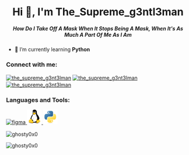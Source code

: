 <h1 align="center">Hi 👋, I'm The_Supreme_g3ntl3man</h1>
<h5 align="center">How Do I Take Off A Mask When It Stops Being A Mask, When It's As Much A Part Of Me As I Am</h5>

- 🌱 I’m currently learning **Python**

<h3 align="left">Connect with me:</h3>
<p align="left">
<a href="https://www.tiktok.com/@the_supreme_g3ntl3man" target="blank"><img align="center" src="https://www.logo.wine/a/logo/TikTok/TikTok-Logo.wine.svg" alt="the_supreme_g3nt3lman" height="30" width="40" /></a>
<a href="https://discord.gg/the_supreme_g3nt3lman" target="blank"><img align="center" src="https://raw.githubusercontent.com/rahuldkjain/github-profile-readme-generator/master/src/images/icons/Social/discord.svg" alt="the_supreme_g3nt3lman" height="30" width="40" /></a>
<a href="https://www.chess.com/member/brian_moser_dexter" target="blank"><img align="center" src="https://images.chesscomfiles.com/uploads/v1/images_users/tiny_mce/PedroPinhata/phpkXK09k.png" alt="the_supreme_g3nt3lman" height="30" width="40" /></a>
</p>

<h3 align="left">Languages and Tools:</h3>
<p align="left"> <a href="https://www.figma.com/" target="_blank" rel="noreferrer"> <img src="https://www.vectorlogo.zone/logos/figma/figma-icon.svg" alt="figma" width="40" height="40"/> </a> <a href="https://www.linux.org/" target="_blank" rel="noreferrer"> <img src="https://raw.githubusercontent.com/devicons/devicon/master/icons/linux/linux-original.svg" alt="linux" width="40" height="40"/> </a> <a href="https://www.python.org" target="_blank" rel="noreferrer"> <img src="https://raw.githubusercontent.com/devicons/devicon/master/icons/python/python-original.svg" alt="python" width="40" height="40"/> </a> </p>

<p><img align="center" src="https://github-readme-stats.vercel.app/api/top-langs?username=ghosty0x0&show_icons=true&locale=en&layout=compact" alt="ghosty0x0" /></p>
<p align="left"> <img src="https://komarev.com/ghpvc/?username=ghosty0x0&label=Profile%20views&color=0e75b6&style=flat" alt="ghosty0x0" /> </p>

